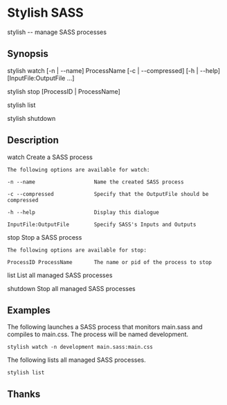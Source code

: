 Stylish SASS
============

stylish -- manage SASS processes

Synopsis
--------

stylish watch \[-n | --name\] ProcessName \[-c | --compressed\] \[-h | --help\] \[InputFile:OutputFile ...\]

stylish stop \[ProcessID | ProcessName\]

stylish list

stylish shutdown

Description
-----------

watch 						Create a SASS process

	The following options are available for watch:

	-n --name 					Name the created SASS process

	-c --compressed 			Specify that the OutputFile should be compressed

	-h --help 					Display this dialogue

	InputFile:OutputFile 		Specify SASS's Inputs and Outputs


stop 						Stop a SASS process

	The following options are available for stop:

	ProcessID ProcessName  		The name or pid of the process to stop


list 						List all managed SASS processes


shutdown 					Stop all managed SASS processes

Examples
--------

The following launches a SASS process that monitors main.sass and compiles to main.css. The process will be named development.

	stylish watch -n development main.sass:main.css

The following lists all managed SASS processes.

	stylish list

Thanks
------